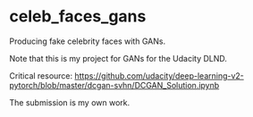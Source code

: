 # celeb_faces_gans
Producing fake celebrity faces with GANs.

Note that this is my project for GANs for the Udacity DLND.

Critical resource: https://github.com/udacity/deep-learning-v2-pytorch/blob/master/dcgan-svhn/DCGAN_Solution.ipynb

The submission is my own work.
